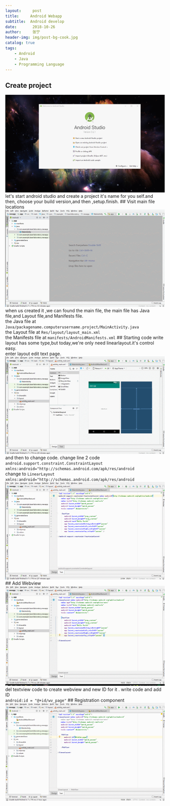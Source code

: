 ```yaml
---
layout:     post
title:     Android Webapp
subtitle:  Android develop 
date:       2018-10-26  
author:     张宁
header-img: img/post-bg-cook.jpg
catalog: true
tags:
    - Android
    - Java
    - Programming Language
---
```

## Create project
<img src='/img/android-webapp-create-project.gif'>
<br>
let's start android studio and create a project it's name for you self.and then, choose your build version,and then ,setup.finish.
## Visit main file locations
<img src='/img/android-webapp-visit-location.gif'>
<br>
when us created it ,we can found the main file,  the main file has  Java file,and Layout file,and Manifests file.
<br>
the Java file at  <code>Java/packagename.computerusername.project/MainActivity.java</code>
<br>
the Layout file at <code>Res/layout/layout_main.xml</code>
<br>
the Manifests file at <code>manifests/AndroidManifests.xml</code>
## Starting code write
layout has some type,but today,we're only need linearlayout.it's control easy.
<br>
enter layout edit text page.
<img src='/img/android-webapp-choose-layoutfile.gif'>
and then to change code.
change line 2 code<br><code>android.support.constraint.ConstraintLayout xmlns:android="http://schemas.android.com/apk/res/android</code><br>
change to 
<code>LinearLayout xmlns:android="http://schemas.android.com/apk/res/android</code>
<img src='/img/android-webapp-change-layout.gif'>
## Add Webview
<img src="/img/android-webapp-create-webviewid.gif">
del textview code to create webview and new ID for it .
write code and add ID <br> <code>android:id = "@+id/wv_page"</code>
## Registration component
<img src="/img/android-webapp-registration-component.gif">